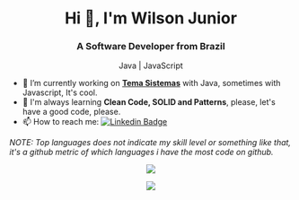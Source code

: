 <h1 align="center">Hi 👋, I'm Wilson Junior</h1>
<h3 align="center">A Software Developer from Brazil</h3>

<p align="center">
  Java | JavaScript
</p>


- 🔭 I’m currently working on **[Tema Sistemas](https://www.temasistemas.com.br/)** with Java, sometimes with Javascript, It's cool.
- 📝 I'm always learning **Clean Code, SOLID and Patterns**, please, let's have a good code, please.
- 📫 How to reach me:
[![Linkedin Badge](https://img.shields.io/badge/-LinkedIn-blue?style=flat-square&logo=Linkedin&logoColor=white&link=https://www.linkedin.com/in/wilsonjunior-dev/)](https://www.linkedin.com/in/wilsonjunior-dev/)

*NOTE: Top languages does not indicate my skill level or something like that, it's a github metric of which languages i have the most code on github.*

<p align="center">
<img align='center' src="https://github-readme-stats.vercel.app/api?username=wilsonjuniordev&show_icons=true&count_private=true&include_all_commits=true&theme=algolia">
</p>
                                                                                                                                       </p>
<p align="center">
<a href="https://github.com/wilsonjuniordev/github-readme-stats">
  <!-- Change the `github-readme-stats.anuraghazra1.vercel.app` to `github-readme-stats.vercel.app`  -->
  <img align="center" src="https://github-readme-stats.vercel.app/api/top-langs/?username=wilsonjuniordev&langs_count=8&&hide=html,css&layout=compact&theme=algolia" />
</a>
